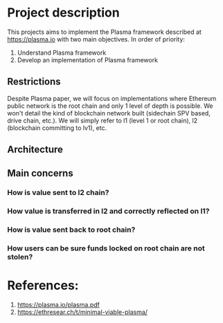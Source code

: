 # Project description
This projects aims to implement the Plasma framework described at https://plasma.io with two main objectives. In order of priority:

1. Understand Plasma framework
2. Develop an implementation of Plasma framework

## Restrictions 
Despite Plasma paper, we will focus on implementations where Ethereum public network is the root chain and only 1 level of depth is possible. We won't detail the kind of blockchain network built (sidechain SPV based, drive chain, etc.). We will simply refer to l1 (level 1 or root chain), l2 (blockchain committing to lv1), etc.

## Architecture


## Main concerns
### How is value sent to l2 chain?
### How value is transferred in l2 and correctly reflected on l1?
### How is value sent back to root chain?
### How users can be sure funds locked on root chain are not stolen?


# References:
1. https://plasma.io/plasma.pdf
2. https://ethresear.ch/t/minimal-viable-plasma/

